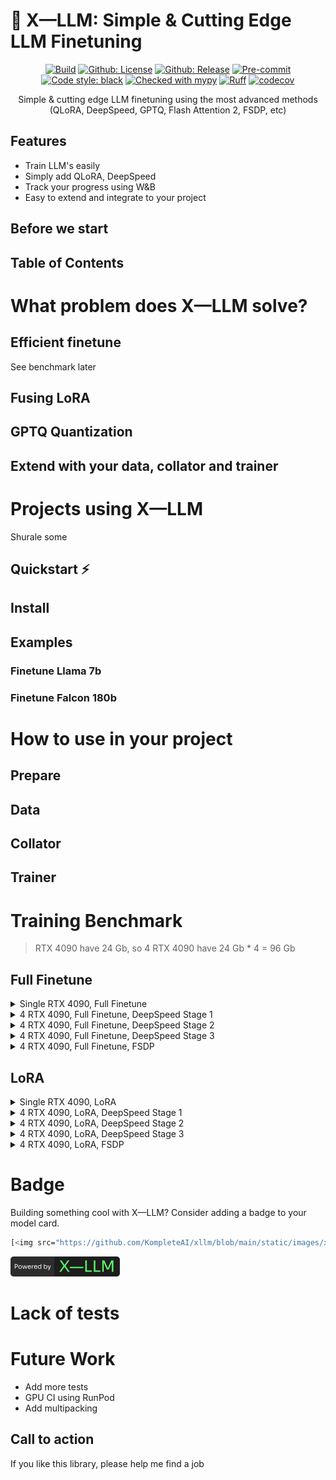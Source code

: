 # 🦖 X—LLM: Simple & Cutting Edge LLM Finetuning

<div align="center">

[![Build](https://github.com/KompleteAI/xllm/actions/workflows/build.yaml/badge.svg?branch=main)](https://github.com/KompleteAI/xllm/actions/workflows/build.yaml)
[![Github: License](https://img.shields.io/github/license/KompleteAI/xllm.svg?color=blue)](https://github.com/KompleteAI/xllm/blob/main/LICENSE)
[![Github: Release](https://img.shields.io/github/v/release/kompleteai/xllm.svg)](https://github.com/KompleteAI/xllm/releases)
[![Pre-commit](https://img.shields.io/badge/pre--commit-enabled-brightgreen?logo=pre-commit&logoColor=white)](https://github.com/modelfront/predictor/blob/master/.pre-commit-config.yaml)
[![Code style: black](https://img.shields.io/badge/code%20style-black-000000.svg)](https://github.com/psf/black)
[![Checked with mypy](http://www.mypy-lang.org/static/mypy_badge.svg)](http://mypy-lang.org/)
[![Ruff](https://img.shields.io/endpoint?url=https://raw.githubusercontent.com/astral-sh/ruff/main/assets/badge/v2.json)](https://github.com/astral-sh/ruff)
[![codecov](https://codecov.io/gh/KompleteAI/xllm/graph/badge.svg?token=ZOBMDXVW4B)](https://codecov.io/gh/KompleteAI/xllm)

Simple & cutting edge LLM finetuning using the most advanced methods (QLoRA, DeepSpeed, GPTQ, Flash Attention 2, FSDP,
etc)

</div>

## Features

- Train LLM's easily
- Simply add QLoRA, DeepSpeed
- Track your progress using W&B
- Easy to extend and integrate to your project

## Before we start

## Table of Contents

# What problem does X—LLM solve?

## Efficient finetune

See benchmark later

## Fusing LoRA

## GPTQ Quantization

## Extend with your data, collator and trainer

# Projects using X—LLM

Shurale
some

## Quickstart ⚡

## Install

## Examples

### Finetune Llama 7b

### Finetune Falcon 180b

# How to use in your project

## Prepare

## Data

## Collator

## Trainer

# Training Benchmark

> RTX 4090 have 24 Gb, so 4 RTX 4090 have 24 Gb * 4 = 96 Gb

## Full Finetune

<details>
<summary>Single RTX 4090, Full Finetune</summary>
</details>

<details>
<summary>4 RTX 4090, Full Finetune, DeepSpeed Stage 1</summary>
</details>

<details>
<summary>4 RTX 4090, Full Finetune, DeepSpeed Stage 2</summary>
</details>

<details>
<summary>4 RTX 4090, Full Finetune, DeepSpeed Stage 3</summary>
</details>

<details>
<summary>4 RTX 4090, Full Finetune, FSDP</summary>
</details>

## LoRA

<details>
<summary>Single RTX 4090, LoRA</summary>
</details>

<details>
<summary>4 RTX 4090, LoRA, DeepSpeed Stage 1</summary>
</details>

<details>
<summary>4 RTX 4090, LoRA, DeepSpeed Stage 2</summary>
</details>

<details>
<summary>4 RTX 4090, LoRA, DeepSpeed Stage 3</summary>
</details>

<details>
<summary>4 RTX 4090, LoRA, FSDP</summary>
</details>

# Badge

Building something cool with X—LLM? Consider adding a badge to your model card.

```bash
[<img src="https://github.com/KompleteAI/xllm/blob/main/static/images/xllm-badge.png" alt="Powered by X—LLM" width="175" height="32"/>](https://github.com/KompleteAI/xllm)
```

[<img src="https://github.com/KompleteAI/xllm/blob/main/static/images/xllm-badge.png" alt="Powered by X—LLM" width="175" height="32"/>](https://github.com/KompleteAI/xllm)

# Lack of tests

# Future Work

- Add more tests
- GPU CI using RunPod
- Add multipacking

## Call to action

If you like this library, please help me find a job
